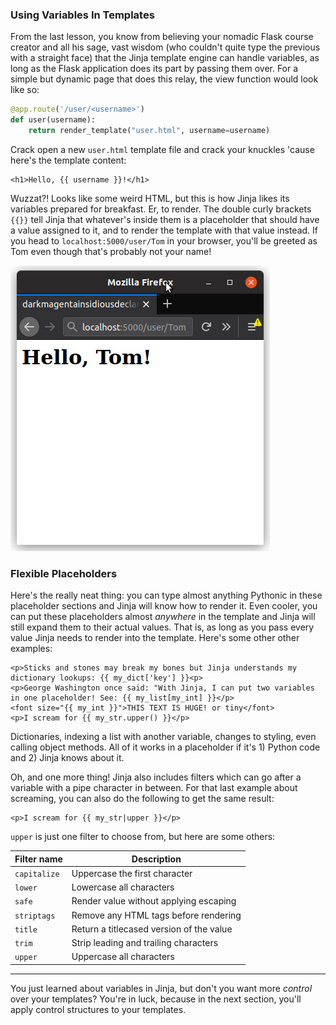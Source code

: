 ### Using Variables In Templates

From the last lesson, you know from believing your nomadic Flask course creator and all his sage, vast wisdom (who couldn't quite type the previous with a straight face) that the Jinja template engine can handle variables, as long as the Flask application does its part by passing them over. For a simple but dynamic page that does this relay, the view function would look like so:

```python
@app.route('/user/<username>')
def user(username):
    return render_template("user.html", username=username)
```

Crack open a new `user.html` template file and crack your knuckles 'cause here's the template content:

```jinja2
<h1>Hello, {{ username }}!</h1>
```

Wuzzat?! Looks like some weird HTML, but this is how Jinja likes its variables prepared for breakfast. Er, to render. The double curly brackets `{{}}` tell Jinja that whatever's inside them is a placeholder that should have a value assigned to it, and to render the template with that value instead. If you head to `localhost:5000/user/Tom` in your browser, you'll be greeted as Tom even though that's probably not your name!

![](../images/Tom.png)

### Flexible Placeholders

Here's the really neat thing: you can type almost anything Pythonic in these placeholder sections and Jinja will know how to render it. Even cooler, you can put these placeholders almost *anywhere* in the template and Jinja will still expand them to their actual values. That is, as long as you pass every value Jinja needs to render into the template. Here's some other other examples:

```jinja2
<p>Sticks and stones may break my bones but Jinja understands my dictionary lookups: {{ my_dict['key'] }}<p>
<p>George Washington once said: "With Jinja, I can put two variables in one placeholder! See: {{ my_list[my_int] }}</p>
<font size="{{ my_int }}">THIS TEXT IS HUGE! or tiny</font>
<p>I scream for {{ my_str.upper() }}</p>
```

Dictionaries, indexing a list with another variable, changes to styling, even calling object methods. All of it works in a placeholder if it's 1) Python code and 2) Jinja knows about it.

Oh, and one more thing! Jinja also includes filters which can go after a variable with a pipe character in between. For that last example about screaming, you can also do the following to get the same result:

```jinja2
<p>I scream for {{ my_str|upper }}</p>
```

`upper` is just one filter to choose from, but here are some others:

| Filter name    | Description                                   |
| -------------- | --------------------------------------------- |
| `capitalize`   | Uppercase the first character                 |
| `lower`        | Lowercase all characters                      |
| `safe`         | Render value without applying escaping        |
| `striptags`    | Remove any HTML tags before rendering         |
| `title`        | Return a titlecased version of the value      |
| `trim`         | Strip leading and trailing characters         |
| `upper`        | Uppercase all characters                      |

___

You just learned about variables in Jinja, but don't you want more *control* over your templates? You're in luck, because in the next section, you'll apply control structures to your templates.